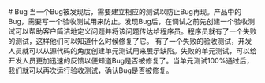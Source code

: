 <!--
	When a bug is found tests are created to guard against it coming back. A bug in production requires an acceptance test be written to guard against it. Creating an acceptance test first before debugging helps customers concisely define the problem and communicate that problem to the programmers. Programmers have a failed test to focus their efforts and know when the problem is fixed.
 Given a failed acceptance test, developers then create unit tests to show the defect from a more source code specific point of view. Failing unit tests give immediate feedback to the development effort when the bug
--!>
# Bug
 当一个Bug被发现后，需要建立相应的测试以防止Bug再现。产品中的Bug，需要写一个验收测试用来防止。发现Bug后，在调试之前先创建一个验收测试可以帮助客户简洁地定义问题并将该问题传达给程序员。程序员就有了一个失败的测试，这样他们可以知道什么时候修复了它。

 有了一个失败的验收测试，开发人员就可以从源代码的角度创建单元测试用来展示缺陷。失败的单元测试，可以给开发人员更加迅速的反馈以便知道Bug是否被修复了。当单元测试100%通过后，我们就可以再次运行验收测试，确认Bug是否被修复。